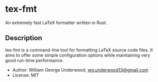 # tex-fmt

An extremely fast LaTeX formatter written in Rust.

## Description

tex-fmt is a command-line tool for formatting LaTeX source code files.
It aims to offer some simple configuration options while maintaining
very good run-time performance.

- Author: William George Underwood, wg.underwood13@gmail.com
- License: MIT
